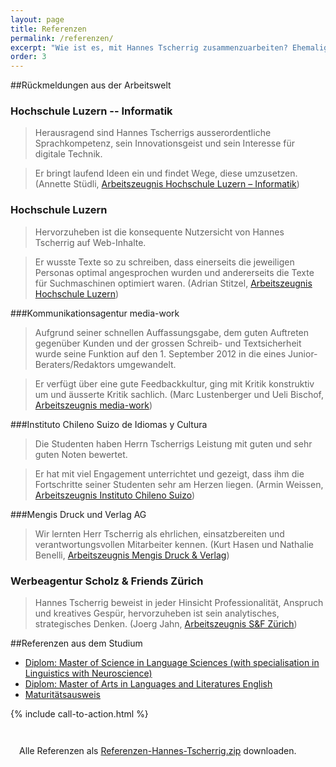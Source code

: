 ```yaml
---
layout: page
title: Referenzen
permalink: /referenzen/
excerpt: "Wie ist es, mit Hannes Tscherrig zusammenzuarbeiten? Ehemalige Arbeitskollegen und Vorgesetzte geben Antwort."
order: 3
---
```




##Rückmeldungen aus der Arbeitswelt

### Hochschule Luzern -- Informatik

> Herausragend sind Hannes Tscherrigs ausserordentliche Sprachkompetenz, sein Innovationsgeist und sein Interesse für digitale Technik.

> Er bringt laufend Ideen ein und findet Wege, diese umzusetzen. (Annette Stüdli, [Arbeitszeugnis Hochschule Luzern – Informatik](/referenzen/hochschule_luzern_informatik.pdf))


### Hochschule Luzern

> Hervorzuheben ist die konsequente Nutzersicht von Hannes Tscherrig auf Web-Inhalte.

> Er wusste Texte so zu schreiben, dass einerseits die jeweiligen Personas optimal angesprochen wurden und andererseits die Texte für Suchmaschinen optimiert waren. (Adrian Stitzel, [Arbeitszeugnis Hochschule Luzern](/referenzen/hochschule_luzern.pdf))


###Kommunikationsagentur media-work

> Aufgrund seiner schnellen Auffassungsgabe, dem guten Auftreten gegenüber Kunden und der grossen Schreib- und Textsicherheit wurde seine Funktion auf den 1. September 2012 in die eines Junior-Beraters/Redaktors umgewandelt.

> Er verfügt über eine gute Feedbackkultur, ging mit Kritik konstruktiv um und äusserte Kritik sachlich. (Marc Lustenberger und Ueli Bischof, [Arbeitszeugnis media-work](/referenzen/media-work.pdf))

###Instituto Chileno Suizo de Idiomas y Cultura 

> Die Studenten haben Herrn Tscherrigs Leistung mit guten und sehr guten Noten bewertet.

> Er hat mit viel Engagement unterrichtet und gezeigt, dass ihm die Fortschritte seiner Studenten sehr am Herzen liegen. (Armin Weissen, [Arbeitszeugnis Instituto Chileno Suizo](/referenzen/santiago.jpg))

###Mengis Druck und Verlag AG

> Wir lernten Herr Tscherrig als ehrlichen, einsatzbereiten und verantwortungsvollen Mitarbeiter kennen. (Kurt Hasen und Nathalie Benelli, [Arbeitszeugnis Mengis Druck & Verlag](/referenzen/wb_visp.jpg))

### Werbeagentur Scholz & Friends Zürich

> Hannes Tscherrig beweist in jeder Hinsicht Professionalität, Anspruch und kreatives Gespür, hervorzuheben ist sein analytisches, strategisches Denken. (Joerg Jahn, [Arbeitszeugnis S&F Zürich](/referenzen/sf_zuerich.jpg))

##Referenzen aus dem Studium

- [Diplom: Master of Science in Language Sciences (with specialisation in Linguistics with Neuroscience)](/referenzen/msc_ucl.jpg)
- [Diplom: Master of Arts in Languages and Literatures English](/referenzen/ma_unifr.jpg)
- [Maturitätsausweis](/referenzen/matura_brig.jpg)

{% include call-to-action.html %}

<div id="about-container" style="margin-top:2em;">
	<div style="padding:1em;">
			Alle Referenzen als <a href="/referenzen/{{ site.zip_name }}">Referenzen-Hannes-Tscherrig.zip</a> downloaden.
	</div>
</div>





